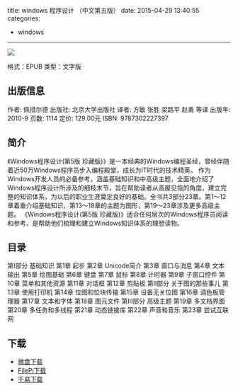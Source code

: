 title: windows 程序设计 （中文第五版）
date: 2015-04-29 13:40:55
categories:
  - windows
---

![](http://img3.douban.com/lpic/s6219932.jpg)

格式：EPUB
类型：文字版

<!--more-->

## 出版信息 ##

作者: 佩措尔德 
出版社: 北京大学出版社
译者: 方敏 张胜 梁路平 赵勇 等译 
出版年: 2010-9
页数: 1114
定价: 129.00元
ISBN: 9787302227397

## 简介 ##

《Windows程序设计(第5版 珍藏版)》是一本经典的Windows编程圣经，曾经伴随着近50万Windows程序员步入编程殿堂，成长为IT时代的技术精英。
作为Windows开发人员的必备参考，涵盖基础知识和中高级主题，全面地介绍了Windows程序设计所涉及的细枝末节，旨在帮助读者从高屋见瓴的角度，建立完整的知识体系，为以后的职业生涯奠定良好的基础。全书共3部分23章。第1～12章着重介绍基础知识，第13～18章的主题为图形，第19～23章涉及更多高级主题。
《Windows程序设计(第5版 珍藏版)》适合任何层次的Windows程序员阅读和参考，是帮助他们梳理和建立Windows知识体系的理想读物。

## 目录 ##

第I部分 基础知识
第1章 起步
第2章 Unicode简介
第3章 窗口与消息
第4章 文本输出
第5章 绘图基础
第6章 键盘
第7章 鼠标
第8章 计时器
第9章 子窗口控件
第10章 菜单和其他资源
第11章 对话框
第12章 剪贴板
第II部分 关于图的那些事儿
第13章 使用打印机
第14章 位图和位块传输
第15章 设备无关位图
第16章 调色板管理器
第17章 文本和字体
第18章 图元文件
第III部分 高级主题
第19章 多文档界面
第20章 多任务和多线程
第21章 动态链接库
第22章 声音和音乐
第23章 尝试互联网

## 下载 ##

* [微盘下载](http://vdisk.weibo.com/s/aADaW4YRFcgAn)
* [FilePi下载](http://filepi.com/i/V8vIH6W)
* [千易下载](http://1000eb.com/1i3ec)
